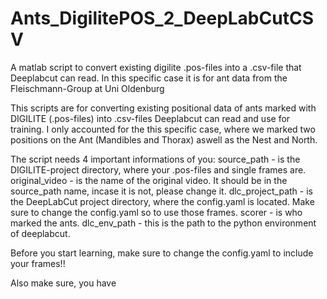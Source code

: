 # Ants_DigilitePOS_2_DeepLabCutCSV
A matlab script to convert existing digilite .pos-files into a .csv-file that Deeplabcut can read. In this specific case it is for ant data from the Fleischmann-Group at Uni Oldenburg

This scripts are for converting existing positional data of ants marked with DIGILITE (.pos-files) into .csv-files Deeplabcut can read and use for training. 
I only accounted for the this specific case, where we marked two positions on the Ant (Mandibles and Thorax) aswell as the Nest and North.

The script needs 4 important informations of you:
source_path - is the DIGILITE-project directory, where your .pos-files and single frames are.
original_video - is the name of the original video. It should be in the source_path name, incase it is not, please change it.
dlc_project_path - is the DeepLabCut project directory, where the config.yaml is located. Make sure to change the config.yaml so to use those frames.
scorer - is who marked the ants. 
dlc_env_path - this is the path to the python environment of deeplabcut. 

Before you start learning, make sure to change the config.yaml to include your frames!!

Also make sure, you have 
